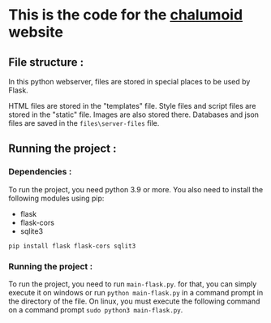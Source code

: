 # This is the code for the [chalumoid](http://chalumoid.fr) website

## File structure :

In this python webserver, files are stored in special places to be used by Flask.

HTML files are stored in the "templates" file. Style files and script files are stored
in the "static" file. Images are also stored there. Databases and json files are saved in the
```files\server-files``` file.

## Running the project :

### Dependencies :
To run the project, you need python 3.9 or more. You also need to install the following modules
using pip:
- flask
- flask-cors
- sqlite3

```pip install flask flask-cors sqlit3```

### Running the project :
To run the project, you need to run ```main-flask.py```. for that, you can simply execute it on windows or run
```python main-flask.py``` in a command prompt in the directory of the file. On linux, you must execute the following
command on a command prompt ```sudo python3 main-flask.py```.
